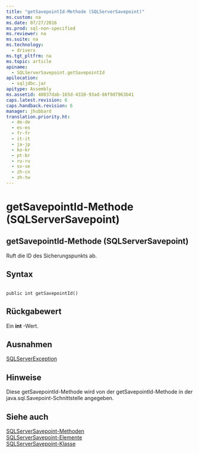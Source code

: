 ```yaml
---
title: "getSavepointId-Methode (SQLServerSavepoint)"
ms.custom: na
ms.date: 07/27/2016
ms.prod: sql-non-specified
ms.reviewer: na
ms.suite: na
ms.technology: 
  - drivers
ms.tgt_pltfrm: na
ms.topic: article
apiname: 
  - SQLServerSavepoint.getSavepointId
apilocation: 
  - sqljdbc.jar
apitype: Assembly
ms.assetid: 48037dab-165d-4310-93ad-86f9d7963b41
caps.latest.revision: 6
caps.handback.revision: 6
manager: jhubbard
translation.priority.ht: 
  - de-de
  - es-es
  - fr-fr
  - it-it
  - ja-jp
  - ko-kr
  - pt-br
  - ru-ru
  - sv-se
  - zh-cn
  - zh-tw
---
```

# getSavepointId-Methode (SQLServerSavepoint)
    
## getSavepointId\-Methode \(SQLServerSavepoint\)  
 Ruft die ID des Sicherungspunkts ab.  
  
## Syntax  
  
```  
  
public int getSavepointId()  
```  
  
## Rückgabewert  
 Ein **int** \-Wert.  
  
## Ausnahmen  
 [SQLServerException](../content/SQLServerException-Class.md)  
  
## Hinweise  
 Diese getSavepointId\-Methode wird von der getSavepointId\-Methode in der java.sql.Savepoint\-Schnittstelle angegeben.  
  
## Siehe auch  
 [SQLServerSavepoint-Methoden](../content/SQLServerSavepoint-Methods.md)   
 [SQLServerSavepoint-Elemente](../content/SQLServerSavepoint-Members.md)   
 [SQLServerSavepoint-Klasse](../content/SQLServerSavepoint-Class.md)  
  
  